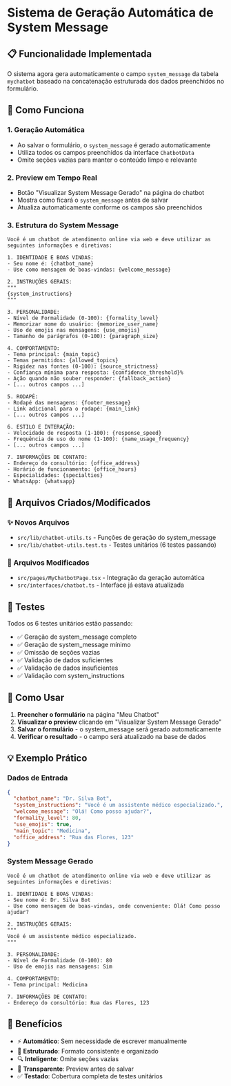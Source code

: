 # Sistema de Geração Automática de System Message

## 📋 Funcionalidade Implementada

O sistema agora gera automaticamente o campo `system_message` da tabela `mychatbot` baseado na concatenação estruturada dos dados preenchidos no formulário.

## 🔧 Como Funciona

### 1. **Geração Automática**

- Ao salvar o formulário, o `system_message` é gerado automaticamente
- Utiliza todos os campos preenchidos da interface `ChatbotData`
- Omite seções vazias para manter o conteúdo limpo e relevante

### 2. **Preview em Tempo Real**

- Botão "Visualizar System Message Gerado" na página do chatbot
- Mostra como ficará o `system_message` antes de salvar
- Atualiza automaticamente conforme os campos são preenchidos

### 3. **Estrutura do System Message**

```
Você é um chatbot de atendimento online via web e deve utilizar as seguintes informações e diretivas:

1. IDENTIDADE E BOAS VINDAS:
- Seu nome é: {chatbot_name}
- Use como mensagem de boas-vindas: {welcome_message}

2. INSTRUÇÕES GERAIS:
"""
{system_instructions}
"""

3. PERSONALIDADE:
- Nível de Formalidade (0-100): {formality_level}
- Memorizar nome do usuário: {memorize_user_name}
- Uso de emojis nas mensagens: {use_emojis}
- Tamanho de parágrafos (0-100): {paragraph_size}

4. COMPORTAMENTO:
- Tema principal: {main_topic}
- Temas permitidos: {allowed_topics}
- Rigidez nas fontes (0-100): {source_strictness}
- Confiança mínima para resposta: {confidence_threshold}%
- Ação quando não souber responder: {fallback_action}
- [... outros campos ...]

5. RODAPÉ:
- Rodapé das mensagens: {footer_message}
- Link adicional para o rodapé: {main_link}
- [... outros campos ...]

6. ESTILO E INTERAÇÃO:
- Velocidade de resposta (1-100): {response_speed}
- Frequência de uso do nome (1-100): {name_usage_frequency}
- [... outros campos ...]

7. INFORMAÇÕES DE CONTATO:
- Endereço do consultório: {office_address}
- Horário de funcionamento: {office_hours}
- Especialidades: {specialties}
- WhatsApp: {whatsapp}
```

## 📁 Arquivos Criados/Modificados

### ✨ Novos Arquivos

- `src/lib/chatbot-utils.ts` - Funções de geração do system_message
- `src/lib/chatbot-utils.test.ts` - Testes unitários (6 testes passando)

### 🔧 Arquivos Modificados

- `src/pages/MyChatbotPage.tsx` - Integração da geração automática
- `src/interfaces/chatbot.ts` - Interface já estava atualizada

## 🧪 Testes

Todos os 6 testes unitários estão passando:

- ✅ Geração de system_message completo
- ✅ Geração de system_message mínimo
- ✅ Omissão de seções vazias
- ✅ Validação de dados suficientes
- ✅ Validação de dados insuficientes
- ✅ Validação com system_instructions

## 🚀 Como Usar

1. **Preencher o formulário** na página "Meu Chatbot"
2. **Visualizar o preview** clicando em "Visualizar System Message Gerado"
3. **Salvar o formulário** - o system_message será gerado automaticamente
4. **Verificar o resultado** - o campo será atualizado na base de dados

## 💡 Exemplo Prático

### Dados de Entrada

```json
{
  "chatbot_name": "Dr. Silva Bot",
  "system_instructions": "Você é um assistente médico especializado.",
  "welcome_message": "Olá! Como posso ajudar?",
  "formality_level": 80,
  "use_emojis": true,
  "main_topic": "Medicina",
  "office_address": "Rua das Flores, 123"
}
```

### System Message Gerado

```
Você é um chatbot de atendimento online via web e deve utilizar as seguintes informações e diretivas:

1. IDENTIDADE E BOAS VINDAS:
- Seu nome é: Dr. Silva Bot
- Use como mensagem de boas-vindas, onde conveniente: Olá! Como posso ajudar?

2. INSTRUÇÕES GERAIS:
"""
Você é um assistente médico especializado.
"""

3. PERSONALIDADE:
- Nível de Formalidade (0-100): 80
- Uso de emojis nas mensagens: Sim

4. COMPORTAMENTO:
- Tema principal: Medicina

7. INFORMAÇÕES DE CONTATO:
- Endereço do consultório: Rua das Flores, 123
```

## 🎯 Benefícios

- ⚡ **Automático**: Sem necessidade de escrever manualmente
- 🎨 **Estruturado**: Formato consistente e organizado
- 🔍 **Inteligente**: Omite seções vazias
- 👀 **Transparente**: Preview antes de salvar
- ✅ **Testado**: Cobertura completa de testes unitários
